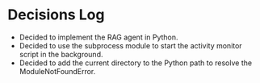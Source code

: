 # Decisions Log

- Decided to implement the RAG agent in Python.
- Decided to use the subprocess module to start the activity monitor script in the background.
- Decided to add the current directory to the Python path to resolve the ModuleNotFoundError.
